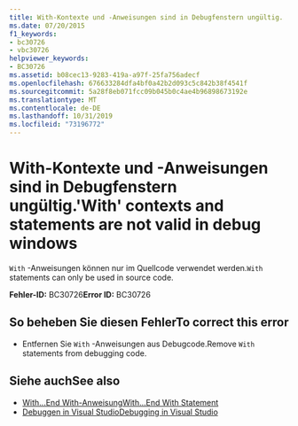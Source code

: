 ```yaml
---
title: With-Kontexte und -Anweisungen sind in Debugfenstern ungültig.
ms.date: 07/20/2015
f1_keywords:
- bc30726
- vbc30726
helpviewer_keywords:
- BC30726
ms.assetid: b08cec13-9283-419a-a97f-25fa756adecf
ms.openlocfilehash: 676633284dfa4bf0a42b2d093c5c842b38f4541f
ms.sourcegitcommit: 5a28f8eb071fcc09b045b0c4ae4b96898673192e
ms.translationtype: MT
ms.contentlocale: de-DE
ms.lasthandoff: 10/31/2019
ms.locfileid: "73196772"
---
```

# <a name="with-contexts-and-statements-are-not-valid-in-debug-windows"></a><span data-ttu-id="b23a9-102">With-Kontexte und -Anweisungen sind in Debugfenstern ungültig.</span><span class="sxs-lookup"><span data-stu-id="b23a9-102">'With' contexts and statements are not valid in debug windows</span></span>
<span data-ttu-id="b23a9-103">`With` -Anweisungen können nur im Quellcode verwendet werden.</span><span class="sxs-lookup"><span data-stu-id="b23a9-103">`With` statements can only be used in source code.</span></span>  
  
 <span data-ttu-id="b23a9-104">**Fehler-ID:** BC30726</span><span class="sxs-lookup"><span data-stu-id="b23a9-104">**Error ID:** BC30726</span></span>  
  
## <a name="to-correct-this-error"></a><span data-ttu-id="b23a9-105">So beheben Sie diesen Fehler</span><span class="sxs-lookup"><span data-stu-id="b23a9-105">To correct this error</span></span>  
  
- <span data-ttu-id="b23a9-106">Entfernen Sie `With` -Anweisungen aus Debugcode.</span><span class="sxs-lookup"><span data-stu-id="b23a9-106">Remove `With` statements from debugging code.</span></span>  
  
## <a name="see-also"></a><span data-ttu-id="b23a9-107">Siehe auch</span><span class="sxs-lookup"><span data-stu-id="b23a9-107">See also</span></span>

- [<span data-ttu-id="b23a9-108">With...End With-Anweisung</span><span class="sxs-lookup"><span data-stu-id="b23a9-108">With...End With Statement</span></span>](../../visual-basic/language-reference/statements/with-end-with-statement.md)
- [<span data-ttu-id="b23a9-109">Debuggen in Visual Studio</span><span class="sxs-lookup"><span data-stu-id="b23a9-109">Debugging in Visual Studio</span></span>](/visualstudio/debugger/debugger-feature-tour)
